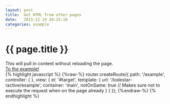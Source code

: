 ```yaml
---
layout: post
title:  Get HTML from other pages
date:   2015-12-19 20:25:18
categories: example
---
```



<div class="panel">
  <div class="panel-heading">
    <h1 class="title text-center">{{ page.title }}</h1>
  </div>
  <div class="panel-body text-center">
    <div>This will pull in content without reloading the page.</div>
    <a href="{{ "/load-example" | prepend: site.baseurl }}">To the example!</a>
  </div>
  <div class="panel-footer">
{% highlight javascript %}
{%raw-%}
router.createRoute({
  path: '/example',
  controller: { },
  view: {
    el: '#target',
    template: {
      url: '/lodestar-ractive/example',
      container: 'main',
      notOnSame: true // Makes sure not to execute the request when on the page already
    }
  }
});
{%endraw-%}
{% endhighlight %}
  </div>
</div>